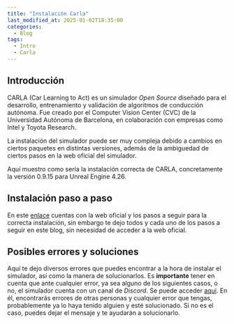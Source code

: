 ```yaml
---
title: "Instalación Carla"
last_modified_at: 2025-01-02T18:35:00
categories:
  - Blog
tags:
  - Intro
  - Carla
---
```


## Introducción

CARLA (Car Learning to Act) es un simulador *Open Source* diseñado para el desarrollo, entrenamiento y validación de algoritmos de conducción autónoma. Fue creado por el Computer Vision Center (CVC) de la Universidad Autónoma de Barcelona, en colaboración con empresas como Intel y Toyota Research.

La instalación del simulador puede ser muy compleja debido a cambios en ciertos paquetes en distintas versiones, además de la ambiguedad de ciertos pasos en la web oficial del simulador.


Aquí muestro como sería la instalación correcta de CARLA, concretamente la versión 0.9.15 para Unreal Engine 4.26.

## Instalación paso a paso

En este [enlace](https://carla.readthedocs.io/en/latest/build_linux/) cuentas con la web oficial y los pasos a seguir para la correcta instalación, sin embargo te dejo todos y cada uno de los pasos a seguir en este blog, sin necesidad de acceder a la web oficial.



## Posibles errores y soluciones

Aquí te dejo diversos errores que puedes encontrar a la hora de instalar el simulador, así como la manera de solucionarlos. Es **importante** tener en cuenta que ante cualquier error, ya sea alguno de los siguientes casos, o no, el simulador cuenta con un canal de *Discord*. Se puede acceder [aquí](https://discord.com/invite/8kqACuC). En él, encontrarás errores de otras personas y cualquier error que tengas, probablemente ya lo haya tenido alguien y esté solucionado. Si no es el caso, puedes dejar el mensaje y te ayudarán a solucionarlo.